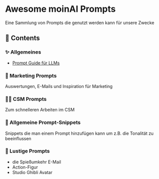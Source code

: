 # Awesome moinAI Prompts
Eine Sammlung von Prompts die genutzt werden kann für unsere Zwecke
## 📂 Contents
### ✨ Allgemeines
- [Prompt Guide für LLMs](https://github.com/moinrobert/moinai-prompts/blob/main/Prompt%20Guide.md)

### 🎺 Marketing Prompts
Auswertungen, E-Mails und Inspiration für Marketing
### 👩‍🔧 CSM Prompts
Zum schnelleren Arbeiten im CSM
### 🚀 Allgemeine Prompt-Snippets
Snippets die man einem Prompt hinzufügen kann um z.B. die Tonalität zu beeinflussen
### 🐤 Lustige Prompts
- die Spießumkehr E-Mail
- Action-Figur
- Studio Ghibli Avatar
